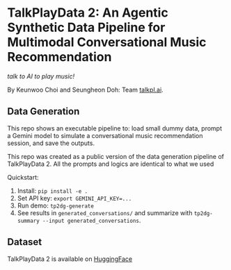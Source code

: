 # TalkPlayData 2: An Agentic Synthetic Data Pipeline for Multimodal  Conversational Music Recommendation

*talk to AI to play music!*

By Keunwoo Choi and Seungheon Doh: Team [talkpl.ai](https://talkpl.ai).

## Data Generation
This repo shows an executable pipeline to: load small dummy data, prompt a Gemini model to simulate a conversational music recommendation session, and save the outputs. 

This repo was created as a public version of the data generation pipeline of TalkPlayData 2. All the prompts and logics are identical to what we used 

Quickstart:

1. Install: `pip install -e .`
2. Set API key: `export GEMINI_API_KEY=...`
3. Run demo: `tp2dg-generate`
4. See results in `generated_conversations/` and summarize with `tp2dg-summary --input generated_conversations`.

## Dataset
TalkPlayData 2 is available on [HuggingFace](https://huggingface.co/datasets/talkpl-ai/TalkPlayData-2)

